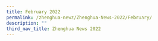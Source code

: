 ```yaml
---
title: February 2022
permalink: /zhenghua-newz/Zhenghua-News-2022/February/
description: ""
third_nav_title: Zhenghua News 2022
---
```

